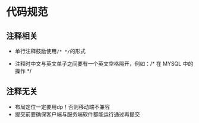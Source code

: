 # 代码规范

## 注释相关

* 单行注释鼓励使用`/* */`的形式

* 注释时中文与英文单子之间要有一个英文空格隔开，例如：/* 在 MYSQL 中的操作 */



## 注释无关

* 布局定位一定要用dp！否则移动端不兼容
* 提交前要确保客户端与服务端软件都能运行通过再提交


